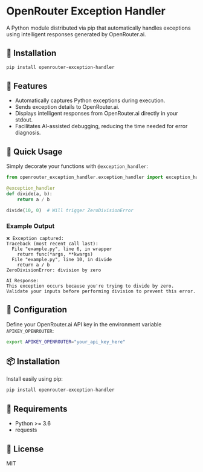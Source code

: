 # OpenRouter Exception Handler

A Python module distributed via pip that automatically handles exceptions using intelligent responses generated by OpenRouter.ai.

## 🚀 Installation

```bash
pip install openrouter-exception-handler
```

## 📌 Features

- Automatically captures Python exceptions during execution.
- Sends exception details to OpenRouter.ai.
- Displays intelligent responses from OpenRouter.ai directly in your stdout.
- Facilitates AI-assisted debugging, reducing the time needed for error diagnosis.

## 🔧 Quick Usage

Simply decorate your functions with `@exception_handler`:

```python
from openrouter_exception_handler.exception_handler import exception_handler

@exception_handler
def divide(a, b):
    return a / b

divide(10, 0)  # Will trigger ZeroDivisionError
```

### Example Output

```
❌ Exception captured:
Traceback (most recent call last):
  File "example.py", line 6, in wrapper
    return func(*args, **kwargs)
  File "example.py", line 10, in divide
    return a / b
ZeroDivisionError: division by zero

AI Response:
This exception occurs because you're trying to divide by zero. Validate your inputs before performing division to prevent this error.
```

## 🔑 Configuration

Define your OpenRouter.ai API key in the environment variable `APIKEY_OPENROUTER`:

```bash
export APIKEY_OPENROUTER="your_api_key_here"
```

## 📦 Installation

Install easily using pip:

```bash
pip install openrouter-exception-handler
```

## 📌 Requirements

- Python >= 3.6
- requests

## 📄 License

MIT